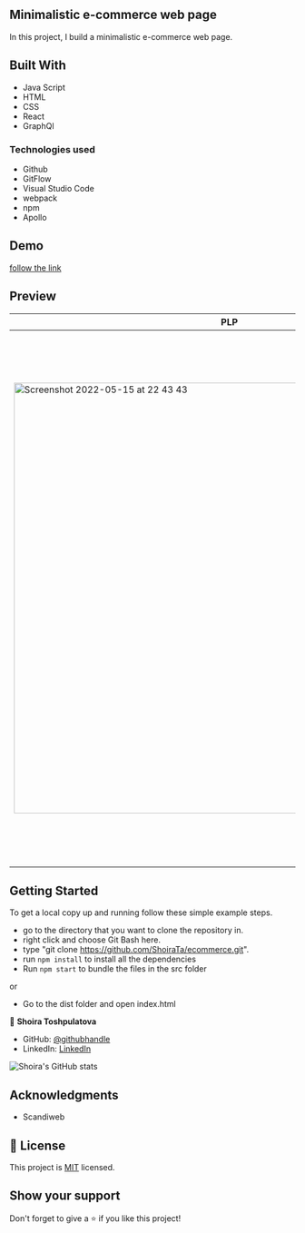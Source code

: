 ## Minimalistic e-commerce web page

In this project, I build a minimalistic e-commerce web page.

## Built With

- Java Script
- HTML
- CSS
- React
- GraphQl

### Technologies used

- Github
- GitFlow
- Visual Studio Code
- webpack
- npm
- Apollo

## Demo

[follow the link](https://e-commerce-minimalistic.herokuapp.com/)

## Preview

| PLP                                                                                                                                                                   | PDP                                                                                                                                                                   |
| --------------------------------------------------------------------------------------------------------------------------------------------------------------------- | --------------------------------------------------------------------------------------------------------------------------------------------------------------------- |
| <img width="759" alt="Screenshot 2022-05-15 at 22 43 43" src="https://user-images.githubusercontent.com/77038610/168488860-cad9e538-91f3-4e72-8e4a-f83701daf3ad.png"> |<img width="939" alt="Screenshot 2022-05-15 at 23 27 28" src="https://user-images.githubusercontent.com/77038610/168490478-29bd0dde-7998-4582-a6a1-28ca0b6debcc.png">|

## Getting Started

To get a local copy up and running follow these simple example steps.

- go to the directory that you want to clone the repository in.
- right click and choose Git Bash here.
- type "git clone https://github.com/ShoiraTa/ecommerce.git".
- run `npm install` to install all the dependencies
- Run `npm start` to bundle the files in the src folder

or

- Go to the dist folder and open index.html

👤 **Shoira Toshpulatova**

- GitHub: [@githubhandle](https://github.com/shoirata)
- LinkedIn: [LinkedIn](https://www.linkedin.com/in/shoira-tashpulatova-bab4a7122/)

![Shoira's GitHub stats](https://github-readme-stats.vercel.app/api?username=shoirata&count_private=true&theme=dark&show_icons=true)

## Acknowledgments

- Scandiweb

## 📝 License

This project is [MIT](MIT.md) licensed.

## Show your support

Don't forget to give a ⭐️ if you like this project!
